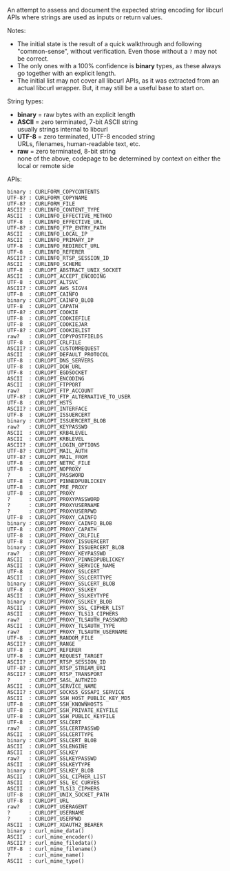 An attempt to assess and document the expected string encoding for libcurl APIs where strings are used as inputs or return values.

Notes:
- The initial state is the result of a quick walkthrough and following "common-sense", without verification. Even those without a `?` may not be correct.
- The only ones with a 100% confidence is **binary** types, as these always go together with an explicit length.
- The initial list may not cover all libcurl APIs, as it was extracted from an actual libcurl wrapper. But, it may still be a useful base to start on.

String types:
- **binary** = raw bytes with an explicit length
- **ASCII**  = zero terminated, 7-bit ASCII string<br>usually strings internal to libcurl
- **UTF-8**  = zero terminated, UTF-8 encoded string<br>URLs, filenames, human-readable text, etc.
- **raw**    = zero terminated, 8-bit string<br>none of the above, codepage to be determined by context on either the local or remote side

APIs:
```
binary : CURLFORM_COPYCONTENTS
UTF-8? : CURLFORM_COPYNAME
UTF-8? : CURLFORM_FILE
ASCII? : CURLINFO_CONTENT_TYPE
ASCII  : CURLINFO_EFFECTIVE_METHOD
UTF-8  : CURLINFO_EFFECTIVE_URL
UTF-8? : CURLINFO_FTP_ENTRY_PATH
ASCII  : CURLINFO_LOCAL_IP
ASCII  : CURLINFO_PRIMARY_IP
UTF-8  : CURLINFO_REDIRECT_URL
UTF-8  : CURLINFO_REFERER
ASCII? : CURLINFO_RTSP_SESSION_ID
ASCII  : CURLINFO_SCHEME
UTF-8  : CURLOPT_ABSTRACT_UNIX_SOCKET
ASCII  : CURLOPT_ACCEPT_ENCODING
UTF-8  : CURLOPT_ALTSVC
ASCII? : CURLOPT_AWS_SIGV4
UTF-8  : CURLOPT_CAINFO
binary : CURLOPT_CAINFO_BLOB
UTF-8  : CURLOPT_CAPATH
UTF-8? : CURLOPT_COOKIE
UTF-8  : CURLOPT_COOKIEFILE
UTF-8  : CURLOPT_COOKIEJAR
UTF-8? : CURLOPT_COOKIELIST
raw?   : CURLOPT_COPYPOSTFIELDS
UTF-8  : CURLOPT_CRLFILE
ASCII? : CURLOPT_CUSTOMREQUEST
ASCII  : CURLOPT_DEFAULT_PROTOCOL
UTF-8  : CURLOPT_DNS_SERVERS
UTF-8  : CURLOPT_DOH_URL
UTF-8  : CURLOPT_EGDSOCKET
ASCII  : CURLOPT_ENCODING
ASCII  : CURLOPT_FTPPORT
raw?   : CURLOPT_FTP_ACCOUNT
UTF-8? : CURLOPT_FTP_ALTERNATIVE_TO_USER
UTF-8  : CURLOPT_HSTS
ASCII? : CURLOPT_INTERFACE
UTF-8  : CURLOPT_ISSUERCERT
binary : CURLOPT_ISSUERCERT_BLOB
raw?   : CURLOPT_KEYPASSWD
ASCII  : CURLOPT_KRB4LEVEL
ASCII  : CURLOPT_KRBLEVEL
ASCII? : CURLOPT_LOGIN_OPTIONS
UTF-8? : CURLOPT_MAIL_AUTH
UTF-8? : CURLOPT_MAIL_FROM
UTF-8  : CURLOPT_NETRC_FILE
UTF-8  : CURLOPT_NOPROXY
?      : CURLOPT_PASSWORD
UTF-8  : CURLOPT_PINNEDPUBLICKEY
UTF-8  : CURLOPT_PRE_PROXY
UTF-8  : CURLOPT_PROXY
?      : CURLOPT_PROXYPASSWORD
?      : CURLOPT_PROXYUSERNAME
?      : CURLOPT_PROXYUSERPWD
UTF-8  : CURLOPT_PROXY_CAINFO
binary : CURLOPT_PROXY_CAINFO_BLOB
UTF-8  : CURLOPT_PROXY_CAPATH
UTF-8  : CURLOPT_PROXY_CRLFILE
UTF-8  : CURLOPT_PROXY_ISSUERCERT
binary : CURLOPT_PROXY_ISSUERCERT_BLOB
raw?   : CURLOPT_PROXY_KEYPASSWD
ASCII  : CURLOPT_PROXY_PINNEDPUBLICKEY
ASCII  : CURLOPT_PROXY_SERVICE_NAME
UTF-8  : CURLOPT_PROXY_SSLCERT
ASCII  : CURLOPT_PROXY_SSLCERTTYPE
binary : CURLOPT_PROXY_SSLCERT_BLOB
UTF-8  : CURLOPT_PROXY_SSLKEY
ASCII  : CURLOPT_PROXY_SSLKEYTYPE
binary : CURLOPT_PROXY_SSLKEY_BLOB
ASCII  : CURLOPT_PROXY_SSL_CIPHER_LIST
ASCII  : CURLOPT_PROXY_TLS13_CIPHERS
raw?   : CURLOPT_PROXY_TLSAUTH_PASSWORD
ASCII  : CURLOPT_PROXY_TLSAUTH_TYPE
raw?   : CURLOPT_PROXY_TLSAUTH_USERNAME
UTF-8  : CURLOPT_RANDOM_FILE
ASCII? : CURLOPT_RANGE
UTF-8  : CURLOPT_REFERER
UTF-8  : CURLOPT_REQUEST_TARGET
ASCII? : CURLOPT_RTSP_SESSION_ID
UTF-8? : CURLOPT_RTSP_STREAM_URI
ASCII? : CURLOPT_RTSP_TRANSPORT
?      : CURLOPT_SASL_AUTHZID
ASCII  : CURLOPT_SERVICE_NAME
ASCII? : CURLOPT_SOCKS5_GSSAPI_SERVICE
ASCII  : CURLOPT_SSH_HOST_PUBLIC_KEY_MD5
UTF-8  : CURLOPT_SSH_KNOWNHOSTS
UTF-8  : CURLOPT_SSH_PRIVATE_KEYFILE
UTF-8  : CURLOPT_SSH_PUBLIC_KEYFILE
UTF-8  : CURLOPT_SSLCERT
raw?   : CURLOPT_SSLCERTPASSWD
ASCII  : CURLOPT_SSLCERTTYPE
binary : CURLOPT_SSLCERT_BLOB
ASCII  : CURLOPT_SSLENGINE
ASCII  : CURLOPT_SSLKEY
raw?   : CURLOPT_SSLKEYPASSWD
ASCII  : CURLOPT_SSLKEYTYPE
binary : CURLOPT_SSLKEY_BLOB
ASCII  : CURLOPT_SSL_CIPHER_LIST
ASCII  : CURLOPT_SSL_EC_CURVES
ASCII  : CURLOPT_TLS13_CIPHERS
UTF-8  : CURLOPT_UNIX_SOCKET_PATH
UTF-8  : CURLOPT_URL
raw?   : CURLOPT_USERAGENT
?      : CURLOPT_USERNAME
?      : CURLOPT_USERPWD
ASCII  : CURLOPT_XOAUTH2_BEARER
binary : curl_mime_data()
ASCII  : curl_mime_encoder()
ASCII? : curl_mime_filedata()
UTF-8  : curl_mime_filename()
?      : curl_mime_name()
ASCII  : curl_mime_type()
```
